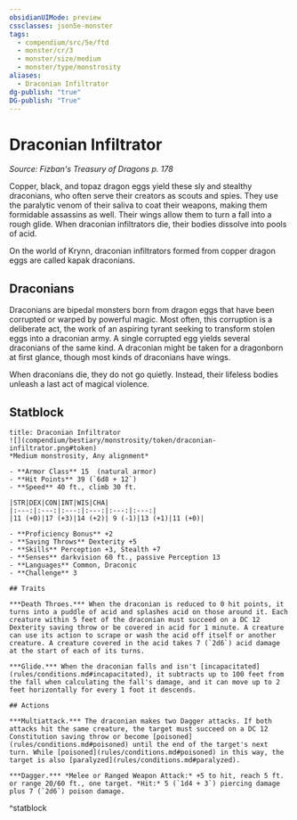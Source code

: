 ```yaml
---
obsidianUIMode: preview
cssclasses: json5e-monster
tags:
  - compendium/src/5e/ftd
  - monster/cr/3
  - monster/size/medium
  - monster/type/monstrosity
aliases:
  - Draconian Infiltrator
dg-publish: "true"
DG-publish: "True"
---
```

# Draconian Infiltrator
*Source: Fizban's Treasury of Dragons p. 178*  

Copper, black, and topaz dragon eggs yield these sly and stealthy draconians, who often serve their creators as scouts and spies. They use the paralytic venom of their saliva to coat their weapons, making them formidable assassins as well. Their wings allow them to turn a fall into a rough glide. When draconian infiltrators die, their bodies dissolve into pools of acid.

On the world of Krynn, draconian infiltrators formed from copper dragon eggs are called kapak draconians.

## Draconians

Draconians are bipedal monsters born from dragon eggs that have been corrupted or warped by powerful magic. Most often, this corruption is a deliberate act, the work of an aspiring tyrant seeking to transform stolen eggs into a draconian army. A single corrupted egg yields several draconians of the same kind. A draconian might be taken for a dragonborn at first glance, though most kinds of draconians have wings.

When draconians die, they do not go quietly. Instead, their lifeless bodies unleash a last act of magical violence.

## Statblock

```ad-statblock
title: Draconian Infiltrator
![](compendium/bestiary/monstrosity/token/draconian-infiltrator.png#token)
*Medium monstrosity, Any alignment*

- **Armor Class** 15  (natural armor)
- **Hit Points** 39 (`6d8 + 12`)
- **Speed** 40 ft., climb 30 ft.

|STR|DEX|CON|INT|WIS|CHA|
|:---:|:---:|:---:|:---:|:---:|:---:|
|11 (+0)|17 (+3)|14 (+2)| 9 (-1)|13 (+1)|11 (+0)|

- **Proficiency Bonus** +2
- **Saving Throws** Dexterity +5
- **Skills** Perception +3, Stealth +7
- **Senses** darkvision 60 ft., passive Perception 13
- **Languages** Common, Draconic
- **Challenge** 3

## Traits

***Death Throes.*** When the draconian is reduced to 0 hit points, it turns into a puddle of acid and splashes acid on those around it. Each creature within 5 feet of the draconian must succeed on a DC 12 Dexterity saving throw or be covered in acid for 1 minute. A creature can use its action to scrape or wash the acid off itself or another creature. A creature covered in the acid takes 7 (`2d6`) acid damage at the start of each of its turns.

***Glide.*** When the draconian falls and isn't [incapacitated](rules/conditions.md#incapacitated), it subtracts up to 100 feet from the fall when calculating the fall's damage, and it can move up to 2 feet horizontally for every 1 foot it descends.

## Actions

***Multiattack.*** The draconian makes two Dagger attacks. If both attacks hit the same creature, the target must succeed on a DC 12 Constitution saving throw or become [poisoned](rules/conditions.md#poisoned) until the end of the target's next turn. While [poisoned](rules/conditions.md#poisoned) in this way, the target is also [paralyzed](rules/conditions.md#paralyzed).

***Dagger.*** *Melee or Ranged Weapon Attack:* +5 to hit, reach 5 ft. or range 20/60 ft., one target. *Hit:* 5 (`1d4 + 3`) piercing damage plus 7 (`2d6`) poison damage.
```
^statblock
